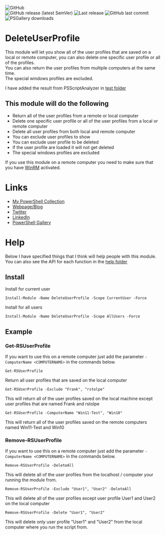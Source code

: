 ![GitHub](https://img.shields.io/github/license/rstolpe/DeleteUserProfile?style=plastic)  
![GitHub release (latest SemVer)](https://img.shields.io/github/v/release/rstolpe/DeleteUserProfile?sort=semver&style=plastic)  ![Last release](https://img.shields.io/github/release-date/rstolpe/DeleteUserProfile?style=plastic)
![GitHub last commit](https://img.shields.io/github/last-commit/rstolpe/DeleteUserProfile?style=plastic)  
![PSGallery downloads](https://img.shields.io/powershellgallery/dt/DeleteUserProfile?style=plastic)

# DeleteUserProfile
This module will let you show all of the user profiles that are saved on a local or remote computer, you can also delete one specific user profile or all of the profiles.  
You can also return the user profiles from multiple computers at the same time.  
The special windows profiles are excluded.  
  
I have added the result from PSScriptAnalyzer in [test folder](https://github.com/rstolpe/DeleteUserProfile/tree/main/test) 

## This module will do the following
- Return all of the user profiles from a remote or local computer
- Delete one specific user profile or all of the user profiles from a local or remote computer
- Delete all user profiles from both local and remote computer
- You can exclude user profiles to show
- You can exclude user profile to be deleted
- If the user profile are loaded it will not get deleted
- The special windows profiles are excluded
  
If you use this module on a remote computer you need to make sure that you have [WinRM](https://github.com/rstolpe/Guides/blob/main/Windows/WinRM_GPO.md) activated.

# Links
* [My PowerShell Collection](https://github.com/rstolpe/PSCollection)
* [Webpage/Blog](https://www.stolpe.io)
* [Twitter](https://twitter.com/rstolpes)
* [LinkedIn](https://www.linkedin.com/in/rstolpe/)
* [PowerShell Gallery](https://www.powershellgallery.com/profiles/rstolpe)

# Help
Below I have specified things that I think will help people with this module.  
You can also see the API for each function in the [help folder](https://github.com/rstolpe/DeleteUserProfile/tree/main/help)

## Install
Install for current user
```
Install-Module -Name DeleteUserProfile -Scope CurrentUser -Force
```
  
Install for all users
```
Install-Module -Name DeleteUserProfile -Scope AllUsers -Force
```

## Example
### Get-RSUserProfile
If you want to use this on a remote computer just add the parameter ```-ComputerName <COMPUTERNAME>``` in the commands below.  
  
```
Get-RSUserProfile
```
Return all user profiles that are saved on the local computer

```
Get-RSUserProfile -Exclude "Frank", "rstolpe"
```
This will return all of the user profiles saved on the local machine except user profiles that are named Frank and rstolpe

```
Get-RSUserProfile -ComputerName "Win11-Test", "Win10"
```
This will return all of the user profiles saved on the remote computers named Win11-Test and Win10

### Remove-RSUserProfile
If you want to use this on a remote computer just add the parameter ```-ComputerName <COMPUTERNAME>``` in the commands below.  
  
```
Remove-RSUserProfile -DeleteAll
```
This will delete all of the user profiles from the localhost / computer your running the module from.

```
Remove-RSUserProfile -Exclude "User1", "User2" -DeleteAll
```
This will delete all of the user profiles except user profile User1 and User2 on the local computer

```
Remove-RSUserProfile -Delete "User1", "User2"
```
This will delete only user profile "User1" and "User2" from the local computer where you run the script from.